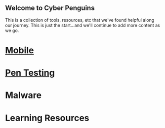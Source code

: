 ## Welcome to Cyber Penguins

This is a collection of tools, resources, etc that we've found helpful along our journey. This is just the start...and we'll continue to add more content as we go.

# [Mobile](https://github.com/cyber-penguins/mobile)

# [Pen Testing](https://github.com/cyber-penguins/pentest)

# Malware

# Learning Resources
